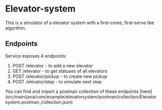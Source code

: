 # Elevator-system

This is a simulator of a elevator system with a first-come, first-serve like algorithm.

## Endpoints

Service exposes 4 endpoints: 
1. POST /elevator - to add a new elevator
2. GET /elevator - to get statuses of all elevators
3. POST /elevator/pickup - to create new pickup
4. POST /elevator/step - to simulate next step

You can find and import a postman collection of these endpoints [here](src/main/java/com/example/elevatorsystem/postman/collection/Elevator system.postman_collection.json)
